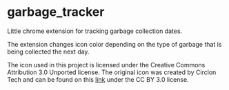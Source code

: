 # garbage_tracker
Little chrome extension for tracking garbage collection dates.

The extension changes icon color depending on the type of garbage that is being collected the next day.

The icon used in this project is licensed under the Creative Commons Attribution 3.0 Unported license. The original icon was created by Circlon Tech and can be found on this [link](https://thenounproject.com/icon/trash-4649832/) under the CC BY 3.0 license.
